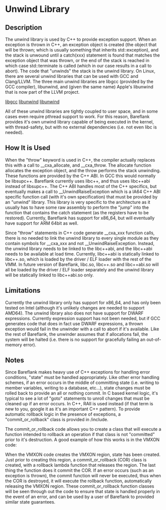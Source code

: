 
# Unwind Library

## Description

The unwind library is used by C++ to provide exception support. When an exception is thrown in C++, an exception object is created (the object that will be thrown; which is usually something that inherits std::exception), and the stack is unwound until a catch(xxx) statement is found that matches the exception object that was thrown, or the end of the stack is reached in which case std::terminate is called (which in our case results in a call to abort). The code that "unwinds" the stack is the unwind library. On Linux, there are several unwind libraries that can be used with GCC and Clang/LLVM. The three main unwind libraries are libgcc (provided by the GCC compiler), libunwind, and (given the same name) Apple's libunwind that is now part of the LLVM project. 

[libgcc](https://github.com/gcc-mirror/gcc/tree/master/libgcc)
[libunwind](http://www.nongnu.org/libunwind/)
[libunwind](https://github.com/llvm-mirror/libunwind)

All of these unwind libraries are tightly coupled to user space, and in some cases even require pthread support to work. For this reason, Bareflank provides it's own unwind library capable of being executed in the kernel, with thread-safety, but with no external dependencies (i.e. not even libc is needed). 

## How It is Used

When the "throw" keyword is used in C++, the compiler actually replaces this with a call to \_\_cxa_allocate, and \_\_cxa_throw. The allocate function allocates the exception object, and the throw performs the stack unwinding. These functions are provided by the C++ ABI. In GCC this would normally be libsupc++. Bareflank currently uses libc++, and thus uses libc++abi instead of libsupc++. The C++ ABI handles most of the C++ specifics, but eventually makes a call to \_\_UnwindRaiseException which is a IA64 C++ ABI specific function call (with it's own specification) that must be provided by an "unwind" library. This library is very specific to the architecture as it usually has to have some raw assembly to perform the "jump" into the function that contains the catch statement (as the registers have to be restored). Currently, Bareflank has support for x86_64, but will eventually have support for ARM 64bit as well. 

Since "throw" statements in C++ code generate \_\_cxa_xxx function calls, there is no needed to link the unwind library to every single module as they contain symbols for \_\_cxa_xxx and not \_\_UnwindRaiseException. Instead, the unwind library needs to be linked to the libc++abi, and the libc++abi needs to be available at load time. Currently, libc++abi is statically linked to libc++.so, which is loaded by the driver / ELF loader with the rest of the VMM. In future version of Bareflank, libc.so, libc++.so and libc++abi.so will all be loaded by the driver / ELF loader separately and the unwind library will be statically linked to libc++abi.so only. 

## Limitations

Currently the unwind library only has support for x86_64, and has only been tested on Intel (although it's unlikely changes are needed to support AMD64). The unwind library also does not have support for DWARF expressions. Currently expression support has not been needed, but if GCC generates code that does in fact use DWARF expressions, a thrown exception would fail in the unwinder with a call to abort if it's available. Like the rest of Bareflank, the unwinder assumes that if allocations fail, the system will be halted (i.e. there is no support for gracefully failing an out-of-memory error). 

## Notes

Since Bareflank makes heavy use of C++ exceptions for handling error conditions, "state" must be handled appropriately. Like other error handling schemes, if an error occurs in the middle of committing state (i.e. writing to member variables, writing to a database, etc...), state changes must be rolled back to provide an all or nothing commit. In C based kernel logic, it's typical to see a lot of "goto" statements to unroll changes that must be cleaned up if an error occurs. In C++, RAII is used instead (if that term is new to you, google it as it's an important C++ pattern). To provide automatic rollback logic in the presence of exceptions, a "commit_or_rollback" class is provided in /include. 

The commit_or_rollback code allows you to create a class that will execute a function intended to rollback an operation if that class is not "committed" prior to it's destruction. A good example of how this works is in the VMXON code:

<link to VMXON code>

When the VMXON code creates the VMXON region, state has been created. Just prior to creating this region, a commit_or_rollback  (COR) class is created, with a rollback lambda function that releases the region. The last thing the function does it commit the COR. If an error occurs (such as an exception is thrown), the commit function will never be executed, thus when the COR is destroyed, it will execute the rollback function, automatically releasing the VMXON region. These commit_or_rollback function classes will be seen through out the code to ensure that state is handled properly in the event of an error, and can be used by a user of Bareflank to provided similar state guarantees. 
